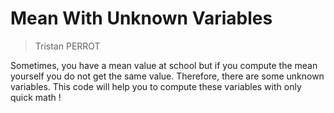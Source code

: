 # Mean With Unknown Variables

> Tristan PERROT

Sometimes, you have a mean value at school but if you compute the mean yourself you do not get the same value. Therefore, there are some unknown variables. This code will help you to compute these variables with only quick math !

